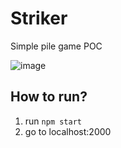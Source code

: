 # Striker

Simple pile game POC

![image](https://user-images.githubusercontent.com/78168157/169778710-757b4100-3e77-4a1b-b3b2-51b8b897cee3.png)


## How to run?

1. run `npm start`
2. go to localhost:2000
